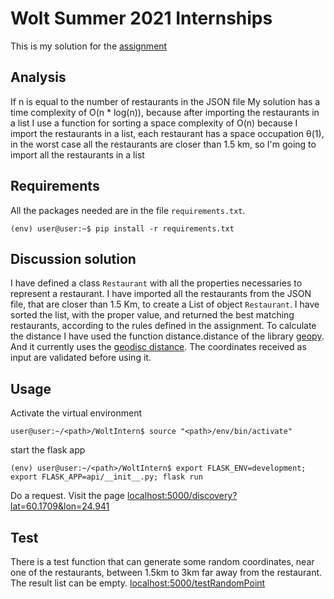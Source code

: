 # Wolt Summer 2021 Internships

This is my solution for the [assignment](https://github.com/woltapp/summer2021-internship)

## Analysis
If n is equal to the number of restaurants in the JSON file My solution has a time complexity of O(n * log(n)), because after importing the restaurants in a list I use a function for sorting a space complexity of O(n) because I import the restaurants in a list, each restaurant has a space occupation θ(1), in the worst case all the restaurants are closer than 1.5 km, so I'm going to import all the restaurants in a list

## Requirements
All the packages needed are in the file  ```requirements.txt```.
```console
(env) user@user:~$ pip install -r requirements.txt  
```
## Discussion solution
I have defined a class ```Restaurant``` with all the properties necessaries to represent a restaurant. I have imported all the restaurants from the JSON file, that are closer than 1.5 Km, to create a List of object ```Restaurant```. I have sorted the list, with the proper value, and returned the best matching restaurants, according to the rules defined in the assignment.
To calculate the distance I have used the function distance.distance of the library [geopy](https://en.wikipedia.org/wiki/Geodesics_on_an_ellipsoid). And it currently uses the [geodisc distance](https://en.wikipedia.org/wiki/Geodesics_on_an_ellipsoid).
The coordinates received as input are validated before using it.
## Usage
 
Activate the virtual environment
```console
user@user:~/<path>/WoltIntern$ source "<path>/env/bin/activate" 
```
start the flask app
```console
(env) user@user:~/<path>/WoltIntern$ export FLASK_ENV=development; export FLASK_APP=api/__init__.py; flask run
```
Do a request. Visit the page [localhost:5000/discovery?lat=60.1709&lon=24.941](http://localhost:5000/discovery?lat=60.1709&lon=24.941)

## Test
There is a test function that can generate some random coordinates, near one of the restaurants, between 1.5km to 3km far away from the restaurant. The result list can be empty. 
[localhost:5000/testRandomPoint](http://localhost:5000/testRandomPoint) 
